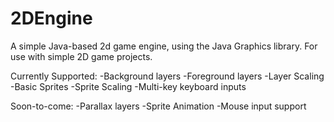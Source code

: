 # 2DEngine
A simple Java-based 2d game engine, using the Java Graphics library.
For use with simple 2D game projects.

Currently Supported:
-Background layers
-Foreground layers
-Layer Scaling
-Basic Sprites
-Sprite Scaling
-Multi-key keyboard inputs


Soon-to-come:
-Parallax layers
-Sprite Animation
-Mouse input support

